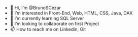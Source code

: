 - 👋 Hi, I’m @BrunoSCezar
- 👀 I’m interested in Front-End, Web, HTML, CSS, Java, DAX
- 🌱 I’m currently learning SQL Server
- 💞️ I’m looking to collaborate on first Project
- 📫 How to reach me on Linkedin, Git

<!---
BrunoSCezar/BrunoSCezar is a ✨ special ✨ repository because its `README.md` (this file) appears on your GitHub profile.
You can click the Preview link to take a look at your changes.
--->
